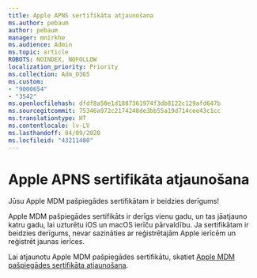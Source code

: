 ```yaml
---
title: Apple APNS sertifikāta atjaunošana
ms.author: pebaum
author: pebaum
manager: mnirkhe
ms.audience: Admin
ms.topic: article
ROBOTS: NOINDEX, NOFOLLOW
localization_priority: Priority
ms.collection: Adm_O365
ms.custom:
- "9000654"
- "3542"
ms.openlocfilehash: dfdf8a50e1d1887361974f3db8122c129afd647b
ms.sourcegitcommit: 75346a972c2174248de3bb55a19d714cee43c1cc
ms.translationtype: HT
ms.contentlocale: lv-LV
ms.lasthandoff: 04/09/2020
ms.locfileid: "43211480"
---
```

# <a name="renew-apple-apns-certificate"></a>Apple APNS sertifikāta atjaunošana

Jūsu Apple MDM pašpiegādes sertifikātam ir beidzies derīgums!

Apple MDM pašpiegādes sertifikāts ir derīgs vienu gadu, un tas jāatjauno katru gadu, lai uzturētu iOS un macOS ierīču pārvaldību. Ja sertifikātam ir beidzies derīgums, nevar sazināties ar reģistrētajām Apple ierīcēm un reģistrēt jaunas ierīces.

Lai atjaunotu Apple MDM pašpiegādes sertifikātu, skatiet [Apple MDM pašpiegādes sertifikāta atjaunošana](https://docs.microsoft.com/intune/enrollment/apple-mdm-push-certificate-get#renew-apple-mdm-push-certificate).
